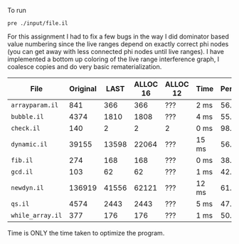 To run
```
pre ./input/file.il
```

For this assignment I had to fix a few bugs in the way I did dominator based value numbering since the live
ranges depend on exactly correct phi nodes (you can get away with less connected phi nodes until live ranges).
I have implemented a bottom up coloring of the live range interference graph, I coalesce copies and do very basic
rematerialization.


| File            | Original | LAST      | ALLOC 16  | ALLOC  12 | Time     | Percentage |
| -               | -        | -         | -         | -         | -        | -          |
|`arrayparam.il`  |841       | 366       | 366       | ???       | 2 ms     | 56.7%      |
|`bubble.il`      |4374      | 1810      | 1808      | ???       | 4 ms     | 55.9%      |
|`check.il`       |140       | 2         | 2         | 2         | 0 ms     | 98.5%      |
|`dynamic.il`     |39155     | 13598     | 22064     | ???       | 15 ms    | 56.2%      |
|`fib.il`         |274       | 168       | 168       | ???       | 0 ms     | 38.6%      |
|`gcd.il`         |103       | 62        | 62        | ???       | 1 ms     | 42.7%      |
|`newdyn.il`      |136919    | 41556     | 62121     | ???       | 12 ms    | 61.7%      |
|`qs.il`          |4574      | 2443      | 2443      | ???       | 5  ms    | 47.0%      |
|`while_array.il` |377       | 176       | 176       | ???       | 1 ms     | 50.9%      |

Time is ONLY the time taken to optimize the program.
